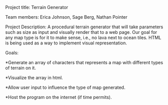 Project title: Terrain Generator

Team members: Erica Johnson, Sage Berg, Nathan Pointer

Project Description: A procedural terrain generator that will take parameters such as size as input and visually render that to a web page. Our goal for any map type is for it to make sense, i.e., no lava next to ocean tiles. HTML is being used as a way to implement visual representation.

Goals:

*Generate an array of characters that represents a map with different types of terrain on it.

*Visualize the array in html.

*Allow user input to influence the type of map generated.

*Host the program on the internet (if time permits).

